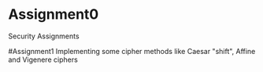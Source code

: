 # Assignment0
Security Assignments

#Assignment1
Implementing some cipher methods like Caesar "shift", Affine and Vigenere ciphers
